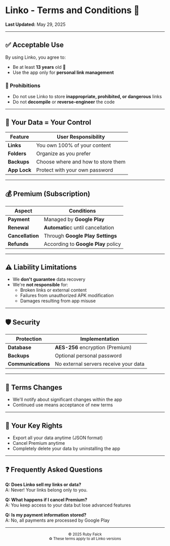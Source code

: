 # Linko - Terms and Conditions 📜

**Last Updated:** May 29, 2025

---

## ✅ Acceptable Use
By using Linko, you agree to:
- Be at least **13 years** old 🧒
- Use the app only for **personal link management**

### 🚫 Prohibitions
- Do not use Linko to store **inappropriate, prohibited, or dangerous** links
- Do not **decompile** or **reverse-engineer** the code

---

## 🔐 Your Data = Your Control

| Feature         | User Responsibility                |
|-----------------|------------------------------------|
| **Links**       | You own 100% of your content       |
| **Folders**     | Organize as you prefer             |
| **Backups**     | Choose where and how to store them |
| **App Lock**    | Protect with your own password     |

---

## 💰 Premium (Subscription)
| Aspect          | Conditions                           |
|-----------------|--------------------------------------|
| **Payment**     | Managed by **Google Play**           |
| **Renewal**     | **Automatic**c until cancellation    |
| **Cancellation**| Through **Google Play Settings**     |
| **Refunds**     | According to **Google Play** policy  |

---

## ⚠️ Liability Limitations
- We **don't guarantee** data recovery
- We're **not responsible** for:
  - Broken links or external content
  - Failures from unauthorized APK modification
  - Damages resulting from app misuse

---

## 🛡️ Security
| Protection       | Implementation                                       |
|------------------|------------------------------------------------------|
| **Database**     | **AES-256** encryption (Premium)                     |
| **Backups**      | Optional personal password                           |
| **Communications**| No external servers receive your data               |

---

## 📝 Terms Changes
- We'll notify about significant changes within the app
- Continued use means acceptance of new terms

---

## 🔄 Your Key Rights
- Export all your data anytime (JSON format)
- Cancel Premium anytime
- Completely delete your data by uninstalling the app

---

## ❓ Frequently Asked Questions

**Q: Does Linko sell my links or data?**  
A: Never! Your links belong only to you.

**Q: What happens if I cancel Premium?**  
A: You keep access to your data but lose advanced features

**Q: Is my payment information stored?**  
A: No, all payments are processed by Google Play

---

<div align="center">
<sub>© 2025 Ruby Faick</sub><br>
<sub>♻️ These terms apply to all Linko versions</sub>
</div>
